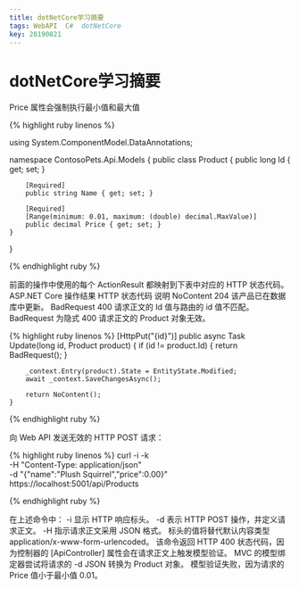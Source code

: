 ```yaml
---
title: dotNetCore学习摘要
tags: WebAPI  C#  dotNetCore
key: 20190821
---
```


dotNetCore学习摘要
===============

Price 属性会强制执行最小值和最大值

{% highlight ruby linenos %}

using System.ComponentModel.DataAnnotations;

namespace ContosoPets.Api.Models
{
    public class Product
    {
        public long Id { get; set; }

        [Required]
        public string Name { get; set; }

        [Required]
        [Range(minimum: 0.01, maximum: (double) decimal.MaxValue)]
        public decimal Price { get; set; }
    }
}

{% endhighlight ruby %}



前面的操作中使用的每个 ActionResult 都映射到下表中对应的 HTTP 状态代码。
ASP.NET Core
操作结果 HTTP 状态代码 说明
NoContent 204 该产品已在数据库中更新。
BadRequest 400 请求正文的 Id 值与路由的 id 值不匹配。
BadRequest 为隐式 400 请求正文的 Product 对象无效。

{% highlight ruby linenos %}
[HttpPut("{id}")]
	public async Task<IActionResult> Update(long id, Product product)
	{
		if (id != product.Id)
		{
			return BadRequest();
		}

		_context.Entry(product).State = EntityState.Modified;
		await _context.SaveChangesAsync();

		return NoContent();
	}
{% endhighlight ruby %}



向 Web API 发送无效的 HTTP POST 请求：

{% highlight ruby linenos %}
curl -i -k \
    -H "Content-Type: application/json" \
    -d "{\"name\":\"Plush Squirrel\",\"price\":0.00}" \
    https://localhost:5001/api/Products
	
{% endhighlight ruby %}

在上述命令中：
-i 显示 HTTP 响应标头。
-d 表示 HTTP POST 操作，并定义请求正文。
-H 指示请求正文采用 JSON 格式。 标头的值将替代默认内容类型 application/x-www-form-urlencoded。
该命令返回 HTTP 400 状态代码，因为控制器的 [ApiController] 属性会在请求正文上触发模型验证。 MVC 的模型绑定器尝试将请求的 -d JSON 转换为 Product 对象。 模型验证失败，因为请求的 Price 值小于最小值 0.01。